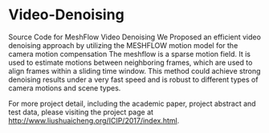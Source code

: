 # Video-Denoising
Source Code for MeshFlow Video Denoising
We Proposed an efficient video denoising approach by utilizing the MESHFLOW motion model for the camera motion compensation
The meshflow is a sparse motion field. It is used to estimate motions between neighboring frames, which are used to align frames within a sliding time window. This method could achieve strong denoising results under a very fast speed and is robust to different types of camera motions and scene types.

For more project detail, including the academic paper, project abstract and test data, please visiting the project page at http://www.liushuaicheng.org/ICIP/2017/index.html.
